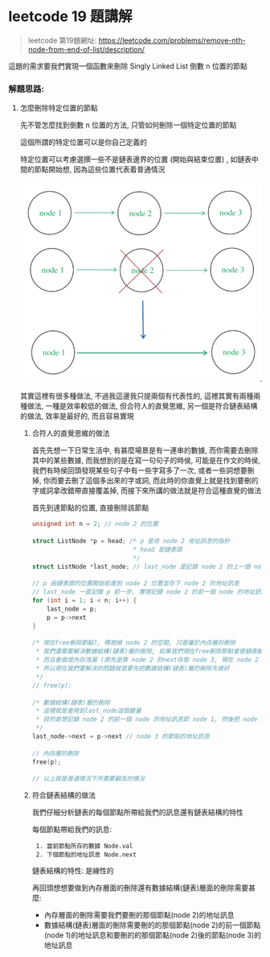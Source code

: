 # leetcode 19 題講解

> leetcode 第19題網址: https://leetcode.com/problems/remove-nth-node-from-end-of-list/description/

這題的需求要我們實現一個函數來刪除 Singly Linked List 倒數 n 位置的節點

### 解題思路:
1. 怎麼刪除特定位置的節點

    先不管怎麼找到倒數 n 位置的方法, 只管如何刪除一個特定位置的節點

    這個所謂的特定位置可以是你自己定義的

    特定位置可以考慮選撰一些不是鏈表邊界的位置 (開始與結束位置) , 如鏈表中間的節點開始想, 因為這些位置代表着普通情況

    ![delete_node](src/img/leetcode19_delete_node.png "delete_node")

    其實這裡有很多種做法, 不過我這邊我只提兩個有代表性的, 這裡其實有兩種兩種做法, 一種是效率較低的做法, 但合符人的直覺思維, 另一個是符合鏈表結構的做法, 效率是最好的, 而且容易實現

    1. 合符人的直覺思維的做法

        首先先想一下日常生活中, 有甚麼場景是有一連串的數據, 而你需要去刪除其中的某些數據, 而我想到的是在寫一句句子的時侯, 可能是在作文的時侯, 我們有時侯回頭發現某些句子中有一些字寫多了一次, 或者一些詞想要刪掉, 你而要去刪了這個多出來的字或詞, 而此時的你直覺上就是找到要刪的字或詞拿改錯帶直接覆盖掉, 而接下來所講的做法就是符合這種直覺的做法

        首先到達節點的位置, 直接刪除該節點

        ```c
        unsigned int n = 2; // node 2 的位置

        struct ListNode *p = head; /* p 是存 node 2 地址訊息的指針
                                    * head 是鏈表頭
                                    */ 
        struct ListNode *last_node; // last_node 是記錄 node 2 的上一個 node 地址訊息的指針, 關於它的使用, 等等會提及

        // p 由鏈表頭的位置開始前進到 node 2 位置並存下 node 2 的地址訊息
        // last_node 一直記錄 p 前一步, 實現記錄 node 2 的前一個 node 的地址訊息
        for (int i = 1; i < n; i++) {
            last_node = p;
            p = p->next
        }

        /* 現在free刪除節點?, 釋放掉 node 2 的空間, 只是屬於內存層的刪除
         * 我們還需要解決數據結構(鏈表)層的刪除, 如果我們現在free刪除節點會使鏈表斷鏈 (node 1 的next指向了一個不屬於該程序的內存位置)
         * 而且會做成內存洩漏 (原先是靠 node 2 的next存取 node 3, 現在 node 2 沒法訪問, 導致 node 3 的訊息丟失)
         * 所以現在我們要解決的問題就是要先把數據結構(鏈表)層的刪除先做好
         */
        // free(p);

        /* 數據結構(鏈表)層的刪除
         * 這裡就是會用到last_node這個變量
         * 目的是想記錄 node 2 的前一個 node 的地址訊息即 node 1, 然後把 node 1 指向 node 3, 這樣就實現了鏈表這個數據結構的刪除操作
         */
        last_node->next = p->next // node 3 的節點的地址訊息

        // 內存層的刪除
        free(p);

        // 以上就是普通情況下所需要顧及的情況
        ```

    2. 符合鏈表結構的做法

        我們仔細分析鏈表的每個節點所帶給我們的訊息還有鏈表結構的特性

        每個節點帶給我們的訊息:

            1. 當前節點所存的數據 Node.val
            2. 下個節點的地址訊息 Node.next
        
        鏈表結構的特性: 是線性的

        再回頭想想要做到內存層面的刪除還有數據結構(鏈表)層面的刪除需要甚麼:

        - 內存層面的刪除需要我們要刪的那個節點(node 2)的地址訊息
        - 數據結構(鏈表)層面的刪除需要刪的的那個節點(node 2)的前一個節點(node 1)的地址訊息和要刪的的那個節點(node 2)後的節點(node 3)的地址訊息

